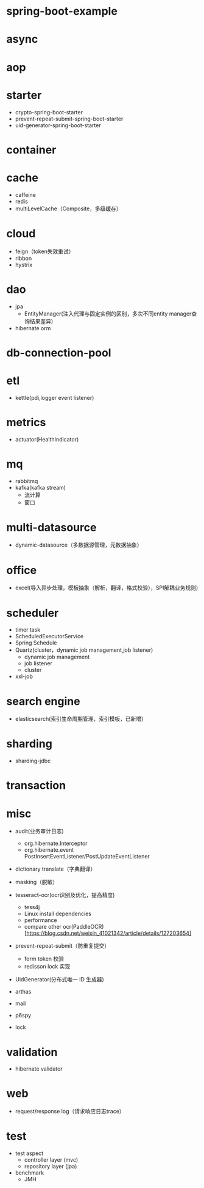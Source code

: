 # spring-boot-example
# async
# aop
# starter
* crypto-spring-boot-starter
* prevent-repeat-submit-spring-boot-starter
* uid-generator-spring-boot-starter
# container
# cache
* caffeine
* redis
* multiLevelCache（Composite，多级缓存）
# cloud
* feign（token失效重试）
* ribbon
* hystrix
# dao
* jpa
  * EntityManager(注入代理与固定实例的区别，多次不同entity manager查询结果差异)
* hibernate orm
# db-connection-pool
# etl
* kettle(pdi,logger event listener)
# metrics
* actuator(HealthIndicator)
# mq
* rabbitmq
* kafka(kafka stream)
  * 流计算
  * 窗口
# multi-datasource
* dynamic-datasource（多数据源管理，元数据抽象）
# office
* excel(导入异步处理，模板抽象（解析，翻译，格式校验），SPI解耦业务规则)
# scheduler
* timer task
* ScheduledExecutorService
* Spring Schedule
* Quartz(cluster，dynamic job management,job listener)
  * dynamic job management
  * job listener
  * cluster
* xxl-job
# search engine
* elasticsearch(索引生命周期管理，索引模板，已新增)
# sharding
* sharding-jdbc
# transaction
# misc
* audit(业务审计日志)
  * org.hibernate.Interceptor 
  * org.hibernate.event PostInsertEventListener/PostUpdateEventListener
* dictionary translate（字典翻译）
* masking（脱敏）
* tesseract-ocr(ocr识别及优化，提高精度)
  * tess4j
  * Linux install dependencies
  * performance
  * compare other ocr(PaddleOCR) [https://blog.csdn.net/weixin_41021342/article/details/127203654]
  
* prevent-repeat-submit（防重复提交）
  * form token 校验
  * redisson lock 实现
* UidGenerator(分布式唯一 ID 生成器)
* arthas
* mail
* p6spy
* lock
# validation
* hibernate validator
# web
* request/response log（请求响应日志trace）
# test
  * test aspect
    * controller layer (mvc)
    * repository layer (jpa)
  * benchmark
    * JMH